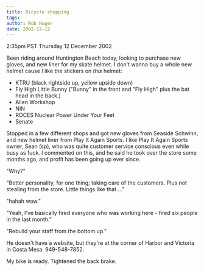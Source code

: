 ```yaml
---
title: Bicycle shopping
tags: 
author: Rob Nugen
date: 2002-12-12
---
```


<p class=date>2:35pm PST Thursday 12 December 2002</p>

<p>Been riding around Huntington Beach today, looking to purchase new
gloves, and new liner for my skate helmet.  I don't wanna buy a whole
new helmet cause I like the stickers on <em>this</em> helmet:

<p><ul>
<li>KTRU (black rightside up, yellow upside down)</li>
<li>Fly High Little Bunny ("Bunny" in the front and "Fly High" plus the
bat head in the back.)</li>
<li>Alien Workshop</li>
<li>NIN</li>
<li>ROCES Nuclear Power Under Your Feet</li>
<li>Senate</li>
</ul></p>

<p>Stopped in a few different shops and got new gloves from Seaside
Schwinn, and new helmet liner from Play It Again Sports. I like Play
It Again Sports owner, Sean (sp), who was quite customer service
conscious even while busy as fuck.  I commented on this, and he said
he took over the store some months ago, and profit has been going up
ever since.</p>

<p>"Why?"</p>

<p>"Better personality, for one thing; taking care of the customers.
Plus not stealing from the store.  Little things like that...."</p>

<p>"hahah wow."</p>

<p>"Yeah, I've basically fired everyone who was working here - fired
six people in the last month."</p>

<p>"Rebuild your staff from the bottom up."</p>

<p>He doesn't have a website, but they're at the corner of Harbor and
Victoria in Costa Mesa.  949-548-7852.</p>

<p>My bike is ready.  Tightened the back brake.</p>

